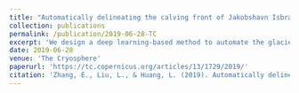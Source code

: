 ```yaml
---
title: "Automatically delineating the calving front of Jakobshavn Isbræ from multitemporal TerraSAR-X images: a deep learning approach"
collection: publications
permalink: /publication/2019-06-28-TC
excerpt: 'We design a deep learning-based method to automate the glacier terminus delineation.'
date: 2019-06-28
venue: 'The Cryosphere'
paperurl: 'https://tc.copernicus.org/articles/13/1729/2019/'
citation: 'Zhang, E., Liu, L., & Huang, L. (2019). Automatically delineating the calving front of Jakobshavn Isbræ from multitemporal TerraSAR-X images: a deep learning approach. The Cryosphere, 13(6), 1729-1741.'
---
```


